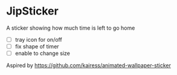 # JipSticker

A sticker showing how much time is left to go home

- [ ] tray icon for on/off
- [ ] fix shape of timer
- [ ] enable to change size

Aspired by https://github.com/kairess/animated-wallpaper-sticker